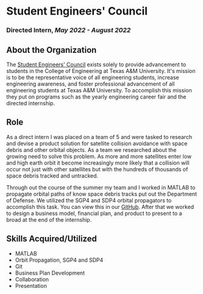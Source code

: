 # Student Engineers' Council

### **Directed Intern**, *May 2022 - August 2022*

## About the Organization

The [Student Engineers' Council](https://sec.tamu.edu/) exists solely to provide advancement to students in the College of Engineering at Texas A&M University. It's mission is to be the representative voice of all engineering students, increase engineering awareness, and foster professional advancement of all engineering students at Texas A&M University. To accomplish this mission they put on programs such as the yearly engineering career fair and the directed internship. 

## Role

As a direct intern I was placed on a team of 5 and were tasked to research and devise a product solution for satellite collision avoidance with space debris and other orbital objects. As a team we researched about the growing need to solve this problem. As more and more satellites enter low and high earth orbit it become increasingly more likely that a collision will occur not just with other satellites but with the hundreds of thousands of space debris tracked and untracked. 

Through out the course of the summer my team and I worked in MATLAB to propagate orbital paths of know space debris tracks put out the Department of Defense. We utilized the SGP4 and SDP4 orbital propagators to accomplish this task. You can view this in our [GitHub](https://github.com/Peyton-Smith05/project-north-star). After that we worked to design a business model, financial plan, and product to present to a broad at the end of the internship. 

## Skills Acquired/Utilized

* MATLAB
* Orbit Propagation, SGP4 and SDP4
* Git
* Business Plan Development
* Collaboration
* Presentation